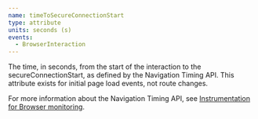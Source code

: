 ```yaml
---
name: timeToSecureConnectionStart
type: attribute
units: seconds (s)
events:
  - BrowserInteraction
---
```


The time, in seconds, from the start of the interaction to the secureConnectionStart, as defined by the Navigation Timing API. This attribute exists for initial page load events, not route changes.

For more information about the Navigation Timing API, see [Instrumentation for Browser monitoring](/docs/browser/new-relic-browser/page-load-timing-resources/instrumentation-browser-monitoring#navigation-api).